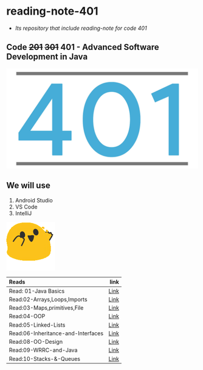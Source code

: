 # reading-note-401

- *Its repository that include reading-note for code 401*

## Code ~~201~~ ~~301~~ 401 -  Advanced Software Development in Java

![img](./401.jpg)

## We will use

1. Android Studio
2. VS Code
3. IntelliJ

![img](./hyper.png)

| Reads      | link |
|  :---        |  ---: |
| Read: 01-Java Basics      | [Link](./Read:01-Java-Basics/read01.md)       |
| Read:02-Arrays,Loops,Imports   | [Link](./Read:02-Arrays,Loops,Imports/read02.md)        |
| Read:03-Maps,primitives,File   | [Link](./Read:03-Maps-primitives/read03.md)        |
| Read:04-OOP   | [Link](./Read:04-OOP/read04.md)        |
| Read:05-Linked-Lists   | [Link](./Read:05-Linked-Lists/read05.md)        |
| Read:06-Inheritance-and-Interfaces   | [Link](./Read:06-Inheritance-and-Interfaces/read06.md)        |
| Read:08-OO-Design   | [Link](./Read:08-OO-Design/Read08.md)        |
| Read:09-WRRC-and-Java   | [Link](./Read:09-WRRC-and-Java/read09.md)   |
| Read:10-Stacks-&-Queues   | [Link](./Read:10-Stacks-&-Queues/read10.md)   |
